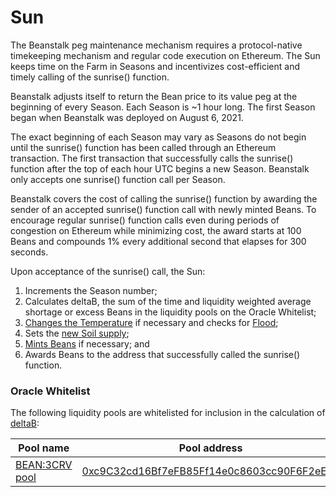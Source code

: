 # Sun

The Beanstalk peg maintenance mechanism requires a protocol-native timekeeping mechanism and regular code execution on Ethereum. The Sun keeps time on the Farm in Seasons and incentivizes cost-efficient and timely calling of the sunrise() function.

Beanstalk adjusts itself to return the Bean price to its value peg at the beginning of every Season. Each Season is \~1 hour long. The first Season began when Beanstalk was deployed on August 6, 2021.

The exact beginning of each Season may vary as Seasons do not begin until the sunrise() function has been called through an Ethereum transaction. The first transaction that successfully calls the sunrise() function after the top of each hour UTC begins a new Season. Beanstalk only accepts one sunrise() function call per Season.

Beanstalk covers the cost of calling the sunrise() function by awarding the sender of an accepted sunrise() function call with newly minted Beans. To encourage regular sunrise() function calls even during periods of congestion on Ethereum while minimizing cost, the award starts at 100 Beans and compounds 1% every additional second that elapses for 300 seconds.

Upon acceptance of the sunrise() call, the Sun:

1. Increments the Season number;
2. Calculates deltaB, the sum of the time and liquidity weighted average shortage or excess Beans in the liquidity pools on the Oracle Whitelist;
3. [Changes the Temperature](../peg-maintenance/temperature.md) if necessary and checks for [Flood](../peg-maintenance/flood.md);
4. Sets the [new Soil supply](../peg-maintenance/overview.md#soil-supply);
5. [Mints Beans](../peg-maintenance/overview.md#bean-supply) if necessary; and
6. Awards Beans to the address that successfully called the sunrise() function.

### Oracle Whitelist

The following liquidity pools are whitelisted for inclusion in the calculation of [deltaB](../additional-resources/glossary.md#deltab):

| Pool name                                      | Pool address                                                                                                          |
| ---------------------------------------------- | --------------------------------------------------------------------------------------------------------------------- |
| [BEAN:3CRV pool](https://curve.fi/factory/152) | [0xc9C32cd16Bf7eFB85Ff14e0c8603cc90F6F2eE49](https://etherscan.io/address/0xc9C32cd16Bf7eFB85Ff14e0c8603cc90F6F2eE49) |

